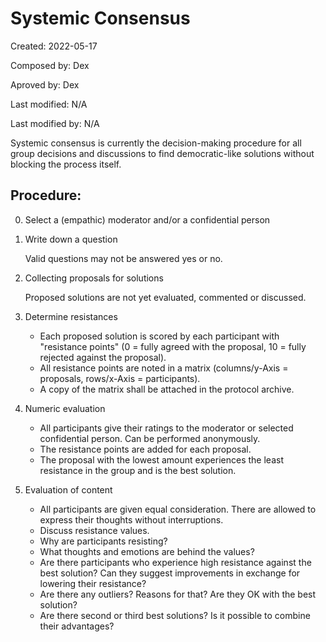 # Systemic Consensus

Created:            2022-05-17

Composed by:        Dex

Aproved by:         Dex

Last modified:      N/A

Last modified by:   N/A

Systemic consensus is currently the decision-making procedure for all group decisions and discussions to find democratic-like solutions without blocking the process itself.

## Procedure:
0.	Select a (empathic) moderator and/or a confidential person

1.	Write down a question

	Valid questions may not be answered yes or no.

2.	Collecting proposals for solutions

	Proposed solutions are not yet evaluated, commented or discussed.

3.	Determine resistances

	- Each proposed solution is scored by each participant with "resistance points" (0 = fully agreed with the proposal, 10 = fully rejected against the proposal).
	- All resistance points are noted in a matrix (columns/y-Axis = proposals, rows/x-Axis = participants).
	- A copy of the matrix shall be attached in the protocol archive.

4.	Numeric evaluation

	- All participants give their ratings to the moderator or selected confidential person. Can be performed anonymously.
	- The resistance points are added for each proposal.
	- The proposal with the lowest amount experiences the least resistance in the group and is the best solution.

5.	Evaluation of content

	- All participants are given equal consideration. There are allowed to express their thoughts without interruptions.
	- Discuss resistance values.
	- Why are participants resisting?
	- What thoughts and emotions are behind the values?
	- Are there participants who experience high resistance against the best solution? Can they suggest improvements in exchange for lowering their resistance?
	- Are there any outliers? Reasons for that? Are they OK with the best solution?
	- Are there second or third best solutions? Is it possible to combine their advantages?
